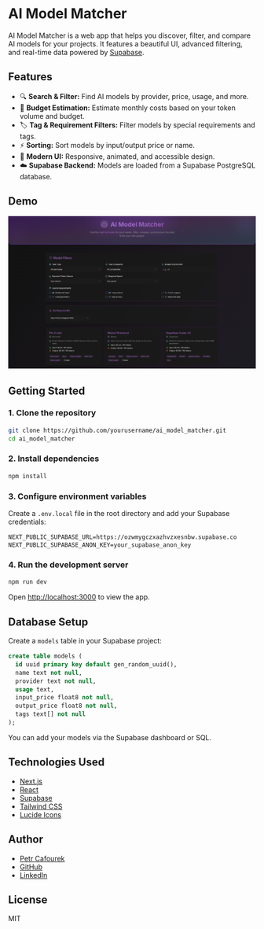 # AI Model Matcher

AI Model Matcher is a web app that helps you discover, filter, and compare AI models for your projects. It features a beautiful UI, advanced filtering, and real-time data powered by [Supabase](https://supabase.com/).

## Features

- 🔍 **Search & Filter:** Find AI models by provider, price, usage, and more.
- 💸 **Budget Estimation:** Estimate monthly costs based on your token volume and budget.
- 🏷️ **Tag & Requirement Filters:** Filter models by special requirements and tags.
- ⚡ **Sorting:** Sort models by input/output price or name.
- 🌈 **Modern UI:** Responsive, animated, and accessible design.
- ☁️ **Supabase Backend:** Models are loaded from a Supabase PostgreSQL database.

## Demo

![AI Model Matcher Screenshot](./screenshot.png) <!-- Add a screenshot if available -->

## Getting Started

### 1. Clone the repository

```sh
git clone https://github.com/yourusername/ai_model_matcher.git
cd ai_model_matcher
```

### 2. Install dependencies

```sh
npm install
```

### 3. Configure environment variables

Create a `.env.local` file in the root directory and add your Supabase credentials:

```
NEXT_PUBLIC_SUPABASE_URL=https://ozwmygczxazhvzxesnbw.supabase.co
NEXT_PUBLIC_SUPABASE_ANON_KEY=your_supabase_anon_key
```

### 4. Run the development server

```sh
npm run dev
```

Open [http://localhost:3000](http://localhost:3000) to view the app.

## Database Setup

Create a `models` table in your Supabase project:

```sql
create table models (
  id uuid primary key default gen_random_uuid(),
  name text not null,
  provider text not null,
  usage text,
  input_price float8 not null,
  output_price float8 not null,
  tags text[] not null
);
```

You can add your models via the Supabase dashboard or SQL.

## Technologies Used

- [Next.js](https://nextjs.org/)
- [React](https://react.dev/)
- [Supabase](https://supabase.com/)
- [Tailwind CSS](https://tailwindcss.com/)
- [Lucide Icons](https://lucide.dev/)

## Author

- [Petr Cafourek](https://petr.cafourek.online)
- [GitHub](https://github.com/)
- [LinkedIn](https://www.linkedin.com/in/petr-cafourek-53875079/)

## License

MIT
